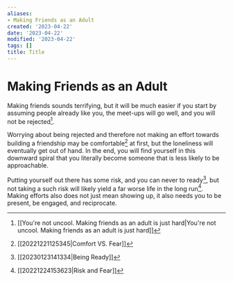 ```yaml
---
aliases:
- Making Friends as an Adult
created: '2023-04-22'
date: '2023-04-22'
modified: '2023-04-22'
tags: []
title: Title
---
```


# Making Friends as an Adult

Making friends sounds terrifying, but it will be much easier if you start by assuming people already like you, the meet-ups will go well, and you will not be rejected[^1]. 

Worrying about being rejected and therefore not making an effort towards building a friendship may be comfortable[^2] at first, but the loneliness will eventually get out of hand. In the end, you will find yourself in this downward spiral that you literally become someone that is less likely to be approachable.

Putting yourself out there has some risk, and you can never to ready[^3], but not taking a such risk will likely yield a far worse life in the long run[^4]. Making efforts also does not just mean showing up, it also needs you to be present, be engaged, and reciprocate.

[^1]: [[You're not uncool. Making friends as an adult is just hard|You're not uncool. Making friends as an adult is just hard]]
[^2]: [[20221221125345|Comfort VS. Fear]]
[^3]: [[20230123141334|Being Ready]]
[^4]: [[20221224153623|Risk and Fear]]